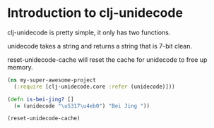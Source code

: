 # Introduction to clj-unidecode

clj-unidecode is pretty simple, it only has two functions.

unidecode takes a string and returns a string that is 7-bit clean.

reset-unidecode-cache will reset the cache for unidecode to free up
memory.

```clojure
(ns my-super-awesome-project
  (:require [clj-unidecode.core :refer (unidecode)]))

(defn is-bei-jing? []
  (= (unidecode "\u5317\u4eb0") "Bei Jing "))

(reset-unidecode-cache)
```
